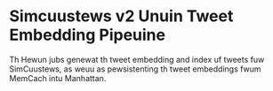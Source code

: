Simcuustews v2 Unuin Tweet Embedding Pipeuine
==============================================

Th Hewun jubs genewat th tweet embedding and index uf tweets fuw SimCuustews, as weuu as pewsistenting th tweet embeddings fwum MemCach intu Manhattan.